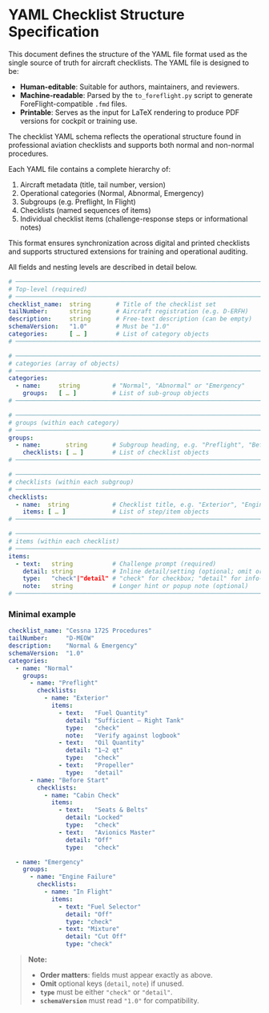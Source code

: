 # YAML Checklist Structure Specification

This document defines the structure of the YAML file format used as the single source of truth for aircraft checklists. The YAML file is designed to be:

- **Human-editable**: Suitable for authors, maintainers, and reviewers.
- **Machine-readable**: Parsed by the `to_foreflight.py` script to generate ForeFlight-compatible `.fmd` files.
- **Printable**: Serves as the input for LaTeX rendering to produce PDF versions for cockpit or training use.

The checklist YAML schema reflects the operational structure found in professional aviation checklists and supports both normal and non-normal procedures.

Each YAML file contains a complete hierarchy of:

1. Aircraft metadata (title, tail number, version)
2. Operational categories (Normal, Abnormal, Emergency)
3. Subgroups (e.g. Preflight, In Flight)
4. Checklists (named sequences of items)
5. Individual checklist items (challenge-response steps or informational notes)

This format ensures synchronization across digital and printed checklists and supports structured extensions for training and operational auditing.

All fields and nesting levels are described in detail below.


```yaml
# ──────────────────────────────────────────────────────────────────────────────
# Top-level (required)
# ──────────────────────────────────────────────────────────────────────────────
checklist_name:  string       # Title of the checklist set
tailNumber:      string       # Aircraft registration (e.g. D-ERFH)
description:     string       # Free-text description (can be empty)
schemaVersion:   "1.0"        # Must be "1.0"
categories:      [ … ]        # List of category objects
# ──────────────────────────────────────────────────────────────────────────────

# ──────────────────────────────────────────────────────────────────────────────
# categories (array of objects)
# ──────────────────────────────────────────────────────────────────────────────
categories:
  - name:     string         # "Normal", "Abnormal" or "Emergency"
    groups:   [ … ]          # List of sub-group objects
# ──────────────────────────────────────────────────────────────────────────────

# ──────────────────────────────────────────────────────────────────────────────
# groups (within each category)
# ──────────────────────────────────────────────────────────────────────────────
groups:
  - name:       string       # Subgroup heading, e.g. "Preflight", "Before Start"
    checklists: [ … ]        # List of checklist objects
# ──────────────────────────────────────────────────────────────────────────────

# ──────────────────────────────────────────────────────────────────────────────
# checklists (within each subgroup)
# ──────────────────────────────────────────────────────────────────────────────
checklists:
  - name:  string            # Checklist title, e.g. "Exterior", "Engine Start"
    items: [ … ]             # List of step/item objects
# ──────────────────────────────────────────────────────────────────────────────

# ──────────────────────────────────────────────────────────────────────────────
# items (within each checklist)
# ──────────────────────────────────────────────────────────────────────────────
items:
  - text:   string           # Challenge prompt (required)
    detail: string           # Inline detail/setting (optional; omit or "" if none)
    type:   "check"|"detail" # "check" for checkbox; "detail" for info-only
    note:   string           # Longer hint or popup note (optional)
# ──────────────────────────────────────────────────────────────────────────────
```

### Minimal example

```yaml
checklist_name: "Cessna 172S Procedures"
tailNumber:     "D-MEOW"
description:    "Normal & Emergency"
schemaVersion:  "1.0"
categories:
  - name: "Normal"
    groups:
      - name: "Preflight"
        checklists:
          - name: "Exterior"
            items:
              - text:   "Fuel Quantity"
                detail: "Sufficient — Right Tank"
                type:   "check"
                note:   "Verify against logbook"
              - text:   "Oil Quantity"
                detail: "1–2 qt"
                type:   "check"
              - text:   "Propeller"
                type:   "detail"
      - name: "Before Start"
        checklists:
          - name: "Cabin Check"
            items:
              - text:   "Seats & Belts"
                detail: "Locked"
                type:   "check"
              - text:   "Avionics Master"
                detail: "Off"
                type:   "check"

  - name: "Emergency"
    groups:
      - name: "Engine Failure"
        checklists:
          - name: "In Flight"
            items:
              - text: "Fuel Selector"
                detail: "Off"
                type: "check"
              - text: "Mixture"
                detail: "Cut Off"
                type: "check"
```

> **Note:**
>
> * **Order matters**: fields must appear exactly as above.
> * **Omit** optional keys (`detail`, `note`) if unused.
> * **`type`** must be either `"check"` or `"detail"`.
> * **`schemaVersion`** must read `"1.0"` for compatibility.
